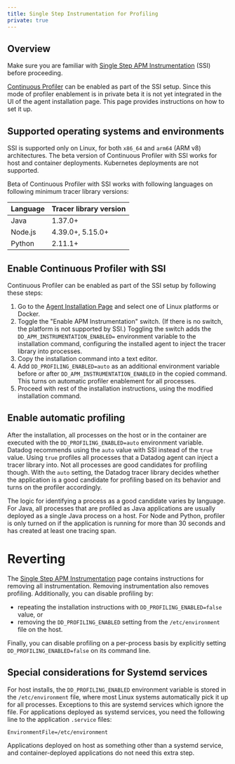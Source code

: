 ```yaml
---
title: Single Step Instrumentation for Profiling
private: true
---
```


## Overview

Make sure you are familiar with [Single Step APM Instrumentation][1] (SSI) before proceeding.

[Continuous Profiler][3] can be enabled as part of the SSI setup. Since this mode of profiler
enablement is in private beta it is not yet integrated in the UI of the agent installation page.
This page provides instructions on how to set it up.

## Supported operating systems and environments

SSI is supported only on Linux, for both `x86_64` and `arm64` (ARM v8) architectures. The beta
version of Continuous Profiler with SSI works for host and container deployments. Kubernetes
deployments are not supported.

Beta of Continuous Profiler with SSI works with following languages on following minimum
tracer library versions:

| Language | Tracer library version |
|----------|------------------------|
| Java     | 1.37.0+                |
| Node.js  | 4.39.0+, 5.15.0+       |
| Python   | 2.11.1+                |


## Enable Continuous Profiler with SSI

Continuous Profiler can be enabled as part of the SSI setup by following these steps:

1. Go to the [Agent Installation Page][2] and select one of Linux platforms or Docker.
1. Toggle the "Enable APM Instrumentation" switch. (If there is no switch, the platform is not supported by SSI.) Toggling the switch adds the `DD_APM_INSTRUMENTATION_ENABLED=` environment variable to the installation command, configuring the installed agent to inject the tracer library into processes.
1. Copy the installation command into a text editor.
1. Add `DD_PROFILING_ENABLED=auto` as an additional environment variable before or after `DD_APM_INSTRUMENTATION_ENABLED` in the copied command. This turns on automatic profiler enablement for all processes.
1. Proceed with rest of the installation instructions, using the modified installation command.

## Enable automatic profiling

After the installation, all processes on the host or in the container are executed with the
`DD_PROFILING_ENABLED=auto` environment variable. Datadog recommends using the `auto` value with SSI
instead of the `true` value. Using `true` profiles all processes that a Datadog agent can inject a
tracer library into. Not all processes are good candidates for profiling though. With the `auto`
setting, the Datadog tracer library decides whether the application is a good candidate for
profiling based on its behavior and turns on the profiler accordingly.

The logic for identifying a process as a good candidate varies by language. For Java,
all processes that are profiled as Java applications are usually deployed as a single Java process on a
host. For Node and Python, profiler is only turned on if the application is running for more than 30
seconds and has created at least one tracing span.

# Reverting

The [Single Step APM Instrumentation][1] page contains instructions for removing all
instrumentation. Removing instrumentation also removes profiling. Additionally, you can disable
profiling by:
* repeating the installation instructions with `DD_PROFILING_ENABLED=false` value, or
* removing the `DD_PROFILING_ENABLED` setting from the `/etc/environment` file on the host.

Finally, you can disable profiling on a per-process basis by explicitly setting
`DD_PROFILING_ENABLED=false` on its command line.

## Special considerations for Systemd services

For host installs, the `DD_PROFILING_ENABLED` environment variable is stored in the `/etc/environment`
file, where most Linux systems automatically pick it up for all processes. Exceptions to this
are systemd services which ignore the file. For applications deployed as systemd services, you need
the following line to the application `.service` files:
```
EnvironmentFile=/etc/environment
```
Applications deployed
on host as something other than a systemd service, and container-deployed applications do not
need this extra step.

[1]: /tracing/trace_collection/automatic_instrumentation/single-step-apm
[2]: https://app.datadoghq.com/account/settings/agent/latest?platform=overview
[3]: /profiler/
